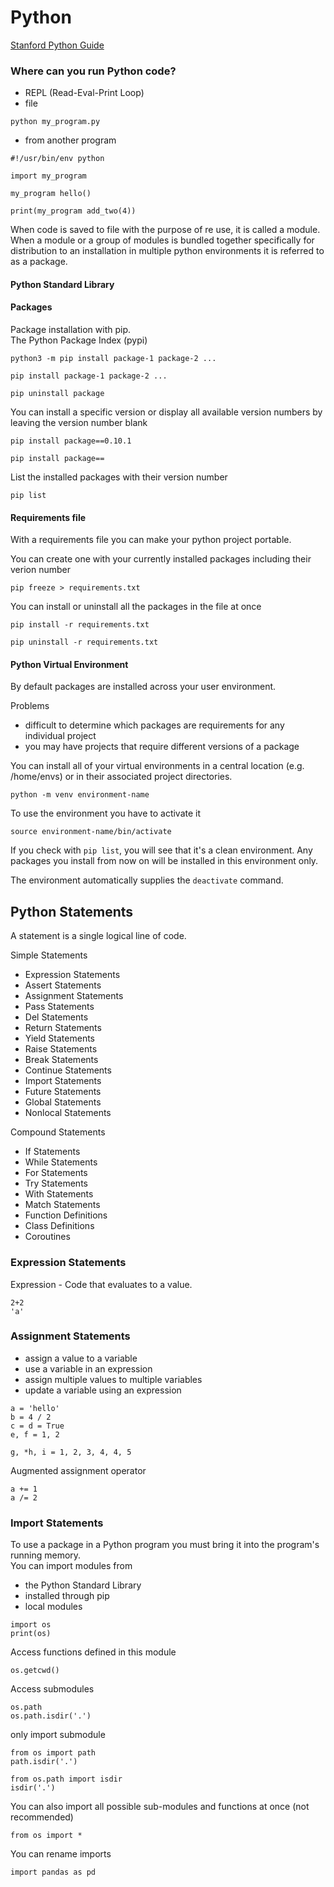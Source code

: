 # Python

[Stanford Python Guide](https://cs.stanford.edu/people/nick/py/)

### Where can you run Python code?
- REPL (Read-Eval-Print Loop)
- file
```
python my_program.py
```
- from another program
```
#!/usr/bin/env python

import my_program

my_program hello()

print(my_program add_two(4))
```

When code is saved to file with the purpose of re use, it is called a module.  
When a module or a group of modules is bundled together specifically for distribution to an installation in multiple python environments it is referred to as a package.  

#### Python Standard Library

#### Packages
Package installation with pip.  
The Python Package Index (pypi)  

```
python3 -m pip install package-1 package-2 ...
```
```
pip install package-1 package-2 ...

pip uninstall package
```
You can install a specific version or display all available version numbers by leaving the version number blank  
```
pip install package==0.10.1

pip install package==
```

List the installed packages with their version number  
```
pip list
```

#### Requirements file
With a requirements file you can make your python project portable.  

You can create one with your currently installed packages including their verion number  
```
pip freeze > requirements.txt
```
You can install or uninstall all the packages in the file at once
```
pip install -r requirements.txt

pip uninstall -r requirements.txt
```

#### Python Virtual Environment
By default packages are installed across your user environment.  

Problems
- difficult to determine which packages are requirements for any individual project
- you may have projects that require different versions of a package

You can install all of your virtual environments in a central location (e.g. /home/envs) or in their associated project directories.  
```
python -m venv environment-name
```
To use the environment you have to activate it
```
source environment-name/bin/activate
```
If you check with `pip list`, you will see that it's a clean environment. Any packages you install from now on will be installed in this environment only.  

The environment automatically supplies the `deactivate` command.  

## Python Statements
A statement is a single logical line of code.  

Simple Statements
- Expression Statements
- Assert Statements
- Assignment Statements
- Pass Statements
- Del Statements
- Return Statements
- Yield Statements
- Raise Statements
- Break Statements
- Continue Statements
- Import Statements
- Future Statements
- Global Statements
- Nonlocal Statements

Compound Statements
- If Statements
- While Statements
- For Statements
- Try Statements
- With Statements
- Match Statements
- Function Definitions
- Class Definitions
- Coroutines

### Expression Statements
Expression - Code that evaluates to a value.  
```
2+2
'a'
```

### Assignment Statements
- assign a value to a variable
- use a variable in an expression
- assign multiple values to multiple variables
- update a variable using an expression
```
a = 'hello'
b = 4 / 2
c = d = True
e, f = 1, 2

g, *h, i = 1, 2, 3, 4, 4, 5
```
Augmented assignment operator
```
a += 1
a /= 2
```

### Import Statements
To use a package in a Python program you must bring it into the program's running memory.  
You can import modules from
- the Python Standard Library
- installed through pip
- local modules

```
import os
print(os)
```
Access functions defined in this module
```
os.getcwd()
```
Access submodules
```
os.path
os.path.isdir('.')
```
only import submodule
```
from os import path
path.isdir('.')
```
```
from os.path import isdir
isdir('.')
```
You can also import all possible sub-modules and functions at once (not recommended)
```
from os import *
```
You can rename imports
```
import pandas as pd
```